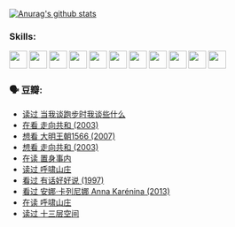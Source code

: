 
[![Anurag's github stats](https://github-readme-stats.vercel.app/api?username=w940853815)](https://github.com/anuraghazra/github-readme-stats)

### Skills:

<code><img height="32" src="https://cdn.jsdelivr.net/npm/simple-icons@v5/icons/python.svg"></code>
<code><img height="32" src="https://cdn.jsdelivr.net/npm/simple-icons@v5/icons/javascript.svg"></code>
<code><img height="32" src="https://cdn.jsdelivr.net/npm/simple-icons@v5/icons/django.svg"></code>
<code><img height="32" src="https://cdn.jsdelivr.net/npm/simple-icons@v5/icons/flask.svg"></code>
<code><img height="32" src="https://cdn.jsdelivr.net/npm/simple-icons@v5/icons/vuetify.svg"></code>
<code><img height="32" src="https://cdn.jsdelivr.net/npm/simple-icons@v5/icons/git.svg"></code>
<code><img height="32" src="https://cdn.jsdelivr.net/npm/simple-icons@v5/icons/docker.svg"></code>
<code><img height="32" src="https://cdn.jsdelivr.net/npm/simple-icons@v5/icons/postgresql.svg"></code>
<code><img height="32" src="https://cdn.jsdelivr.net/npm/simple-icons@v5/icons/elasticsearch.svg"></code>
<code><img height="32" src="https://cdn.jsdelivr.net/npm/simple-icons@v5/icons/macos.svg"></code>
<code><img height="32" src="https://cdn.jsdelivr.net/npm/simple-icons@v5/icons/linux.svg"></code>

### 🗣 豆瓣:

<!-- DOUBAN-ACTIVITIES:START -->
- [读过 当我谈跑步时我谈些什么](https://www.douban.com/people/136069238/status/3715422296/?_i=41564849)
- [在看 走向共和‎ (2003)](https://www.douban.com/people/136069238/status/3711470443/?_i=41564849)
- [想看 大明王朝1566‎ (2007)](https://www.douban.com/people/136069238/status/3710980213/?_i=41564849)
- [想看 走向共和‎ (2003)](https://www.douban.com/people/136069238/status/3710980002/?_i=41564849)
- [在读 置身事内](https://www.douban.com/people/136069238/status/3710472151/?_i=41564849)
- [读过 呼啸山庄](https://www.douban.com/people/136069238/status/3710470617/?_i=41564849)
- [看过 有话好好说‎ (1997)](https://www.douban.com/people/136069238/status/3709833172/?_i=41564849)
- [看过 安娜·卡列尼娜 Anna Karénina‎ (2013)](https://www.douban.com/people/136069238/status/3708942010/?_i=41564849)
- [在读 呼啸山庄](https://www.douban.com/people/136069238/status/3701626992/?_i=41564849)
- [读过 十三层空间](https://www.douban.com/people/136069238/status/3700755247/?_i=41564849)
<!-- DOUBAN-ACTIVITIES:END -->
<!--
**w940853815/w940853815** is a ✨ _special_ ✨ repository because its `README.md` (this file) appears on your GitHub profile.

Here are some ideas to get you started:

- 🔭 I’m currently working on ...
- 🌱 I’m currently learning ...
- 👯 I’m looking to collaborate on ...
- 🤔 I’m looking for help with ...
- 💬 Ask me about ...
- 📫 How to reach me: ...
- 😄 Pronouns: ...
- ⚡ Fun fact: ...
-->
